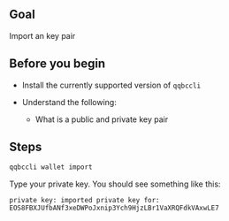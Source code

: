 ## Goal

Import an key pair

## Before you begin

* Install the currently supported version of `qqbccli`

* Understand the following:
  * What is a public and private key pair

## Steps

```sh
qqbccli wallet import
```

Type your private key. You should see something like this:

```console
private key: imported private key for: EOS8FBXJUfbANf3xeDWPoJxnip3Ych9HjzLBr1VaXRQFdkVAxwLE7
```
